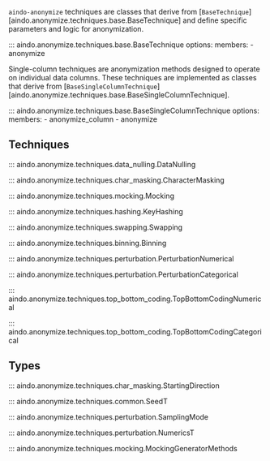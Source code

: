<!--
SPDX-FileCopyrightText: 2025 Aindo SpA

SPDX-License-Identifier: MIT
-->

`aindo-anonymize` techniques are classes that derive from
[`BaseTechnique`][aindo.anonymize.techniques.base.BaseTechnique]
and define specific parameters and logic for anonymization.

::: aindo.anonymize.techniques.base.BaseTechnique
    options:
      members:
        - anonymize

Single-column techniques are anonymization methods designed to operate on individual data columns.
These techniques are implemented as classes that derive from
[`BaseSingleColumnTechnique`][aindo.anonymize.techniques.base.BaseSingleColumnTechnique].

::: aindo.anonymize.techniques.base.BaseSingleColumnTechnique
    options:
      members:
        - anonymize_column
        - anonymize

## Techniques

::: aindo.anonymize.techniques.data_nulling.DataNulling

::: aindo.anonymize.techniques.char_masking.CharacterMasking

::: aindo.anonymize.techniques.mocking.Mocking

::: aindo.anonymize.techniques.hashing.KeyHashing

::: aindo.anonymize.techniques.swapping.Swapping

::: aindo.anonymize.techniques.binning.Binning

::: aindo.anonymize.techniques.perturbation.PerturbationNumerical

::: aindo.anonymize.techniques.perturbation.PerturbationCategorical

::: aindo.anonymize.techniques.top_bottom_coding.TopBottomCodingNumerical

::: aindo.anonymize.techniques.top_bottom_coding.TopBottomCodingCategorical


## Types

::: aindo.anonymize.techniques.char_masking.StartingDirection

::: aindo.anonymize.techniques.common.SeedT

::: aindo.anonymize.techniques.perturbation.SamplingMode

::: aindo.anonymize.techniques.perturbation.NumericsT

::: aindo.anonymize.techniques.mocking.MockingGeneratorMethods
